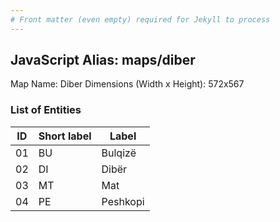 ```yaml
---
# Front matter (even empty) required for Jekyll to process
---
```


## JavaScript Alias: maps/diber

Map Name: Diber
Dimensions (Width x Height): 572x567





### List of Entities

ID | Short label | Label
---|---|---|
01|BU|Bulqizë
02|DI|Dibër
03|MT|Mat
04|PE|Peshkopi

